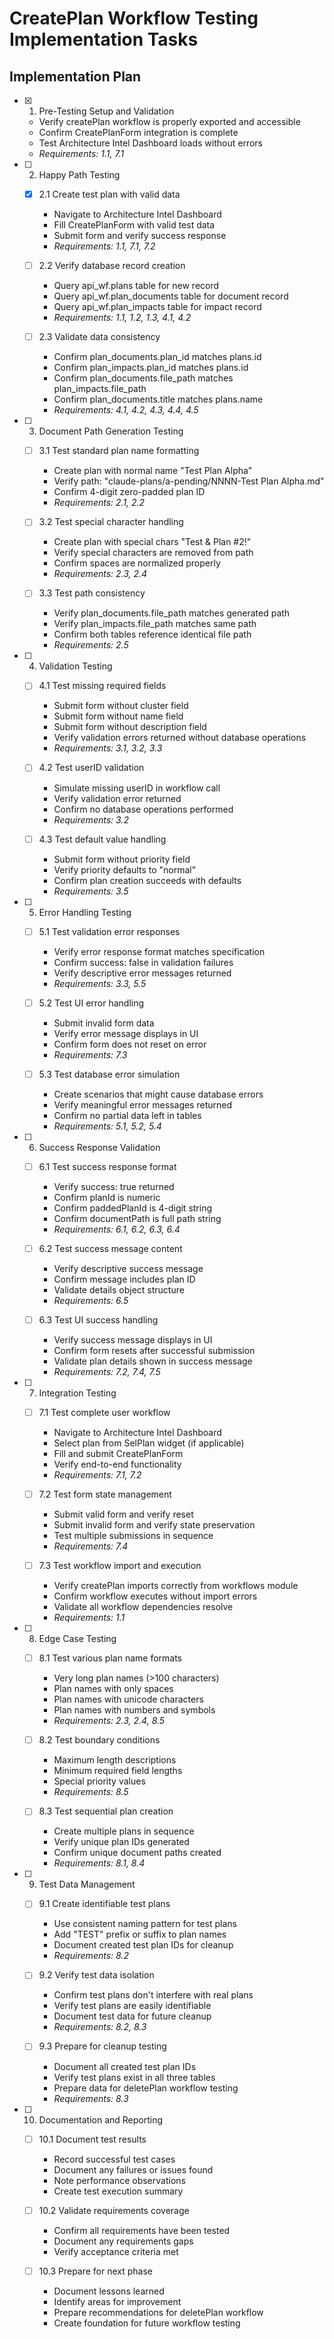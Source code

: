 # CreatePlan Workflow Testing Implementation Tasks

## Implementation Plan

- [x] 1. Pre-Testing Setup and Validation

  - Verify createPlan workflow is properly exported and accessible
  - Confirm CreatePlanForm integration is complete
  - Test Architecture Intel Dashboard loads without errors
  - _Requirements: 1.1, 7.1_

- [ ] 2. Happy Path Testing

  - [x] 2.1 Create test plan with valid data

    - Navigate to Architecture Intel Dashboard
    - Fill CreatePlanForm with valid test data
    - Submit form and verify success response
    - _Requirements: 1.1, 7.1, 7.2_

  - [ ] 2.2 Verify database record creation

    - Query api_wf.plans table for new record
    - Query api_wf.plan_documents table for document record
    - Query api_wf.plan_impacts table for impact record
    - _Requirements: 1.1, 1.2, 1.3, 4.1, 4.2_

  - [ ] 2.3 Validate data consistency
    - Confirm plan_documents.plan_id matches plans.id
    - Confirm plan_impacts.plan_id matches plans.id
    - Confirm plan_documents.file_path matches plan_impacts.file_path
    - Confirm plan_documents.title matches plans.name
    - _Requirements: 4.1, 4.2, 4.3, 4.4, 4.5_

- [ ] 3. Document Path Generation Testing

  - [ ] 3.1 Test standard plan name formatting

    - Create plan with normal name "Test Plan Alpha"
    - Verify path: "claude-plans/a-pending/NNNN-Test Plan Alpha.md"
    - Confirm 4-digit zero-padded plan ID
    - _Requirements: 2.1, 2.2_

  - [ ] 3.2 Test special character handling

    - Create plan with special chars "Test & Plan #2!"
    - Verify special characters are removed from path
    - Confirm spaces are normalized properly
    - _Requirements: 2.3, 2.4_

  - [ ] 3.3 Test path consistency
    - Verify plan_documents.file_path matches generated path
    - Verify plan_impacts.file_path matches same path
    - Confirm both tables reference identical file path
    - _Requirements: 2.5_

- [ ] 4. Validation Testing

  - [ ] 4.1 Test missing required fields

    - Submit form without cluster field
    - Submit form without name field
    - Submit form without description field
    - Verify validation errors returned without database operations
    - _Requirements: 3.1, 3.2, 3.3_

  - [ ] 4.2 Test userID validation

    - Simulate missing userID in workflow call
    - Verify validation error returned
    - Confirm no database operations performed
    - _Requirements: 3.2_

  - [ ] 4.3 Test default value handling
    - Submit form without priority field
    - Verify priority defaults to "normal"
    - Confirm plan creation succeeds with defaults
    - _Requirements: 3.5_

- [ ] 5. Error Handling Testing

  - [ ] 5.1 Test validation error responses

    - Verify error response format matches specification
    - Confirm success: false in validation failures
    - Verify descriptive error messages returned
    - _Requirements: 3.3, 5.5_

  - [ ] 5.2 Test UI error handling

    - Submit invalid form data
    - Verify error message displays in UI
    - Confirm form does not reset on error
    - _Requirements: 7.3_

  - [ ] 5.3 Test database error simulation
    - Create scenarios that might cause database errors
    - Verify meaningful error messages returned
    - Confirm no partial data left in tables
    - _Requirements: 5.1, 5.2, 5.4_

- [ ] 6. Success Response Validation

  - [ ] 6.1 Test success response format

    - Verify success: true returned
    - Confirm planId is numeric
    - Confirm paddedPlanId is 4-digit string
    - Confirm documentPath is full path string
    - _Requirements: 6.1, 6.2, 6.3, 6.4_

  - [ ] 6.2 Test success message content

    - Verify descriptive success message
    - Confirm message includes plan ID
    - Validate details object structure
    - _Requirements: 6.5_

  - [ ] 6.3 Test UI success handling
    - Verify success message displays in UI
    - Confirm form resets after successful submission
    - Validate plan details shown in success message
    - _Requirements: 7.2, 7.4, 7.5_

- [ ] 7. Integration Testing

  - [ ] 7.1 Test complete user workflow

    - Navigate to Architecture Intel Dashboard
    - Select plan from SelPlan widget (if applicable)
    - Fill and submit CreatePlanForm
    - Verify end-to-end functionality
    - _Requirements: 7.1, 7.2_

  - [ ] 7.2 Test form state management

    - Submit valid form and verify reset
    - Submit invalid form and verify state preservation
    - Test multiple submissions in sequence
    - _Requirements: 7.4_

  - [ ] 7.3 Test workflow import and execution
    - Verify createPlan imports correctly from workflows module
    - Confirm workflow executes without import errors
    - Validate all workflow dependencies resolve
    - _Requirements: 1.1_

- [ ] 8. Edge Case Testing

  - [ ] 8.1 Test various plan name formats

    - Very long plan names (>100 characters)
    - Plan names with only spaces
    - Plan names with unicode characters
    - Plan names with numbers and symbols
    - _Requirements: 2.3, 2.4, 8.5_

  - [ ] 8.2 Test boundary conditions

    - Maximum length descriptions
    - Minimum required field lengths
    - Special priority values
    - _Requirements: 8.5_

  - [ ] 8.3 Test sequential plan creation
    - Create multiple plans in sequence
    - Verify unique plan IDs generated
    - Confirm unique document paths created
    - _Requirements: 8.1, 8.4_

- [ ] 9. Test Data Management

  - [ ] 9.1 Create identifiable test plans

    - Use consistent naming pattern for test plans
    - Add "TEST" prefix or suffix to plan names
    - Document created test plan IDs for cleanup
    - _Requirements: 8.2_

  - [ ] 9.2 Verify test data isolation

    - Confirm test plans don't interfere with real plans
    - Verify test plans are easily identifiable
    - Document test data for future cleanup
    - _Requirements: 8.2, 8.3_

  - [ ] 9.3 Prepare for cleanup testing
    - Document all created test plan IDs
    - Verify test plans exist in all three tables
    - Prepare data for deletePlan workflow testing
    - _Requirements: 8.3_

- [ ] 10. Documentation and Reporting

  - [ ] 10.1 Document test results

    - Record successful test cases
    - Document any failures or issues found
    - Note performance observations
    - Create test execution summary

  - [ ] 10.2 Validate requirements coverage

    - Confirm all requirements have been tested
    - Document any requirements gaps
    - Verify acceptance criteria met

  - [ ] 10.3 Prepare for next phase
    - Document lessons learned
    - Identify areas for improvement
    - Prepare recommendations for deletePlan workflow
    - Create foundation for future workflow testing
